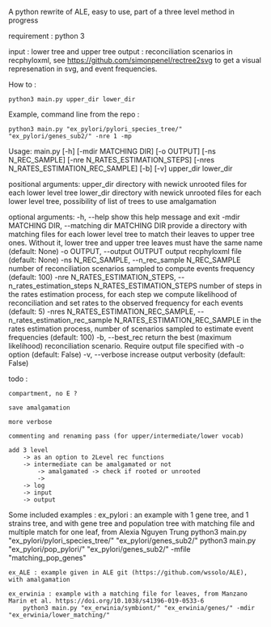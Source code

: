 A python rewrite of ALE, easy to use, part of a three level method in progress

requirement : python 3


input : lower tree and upper tree
output : reconciliation scenarios in recphyloxml, see https://github.com/simonpenel/rectree2svg to get a visual represenation in svg, and event frequencies.

How to : 

	python3 main.py upper_dir lower_dir
	
Example, command line from the repo :

	python3 main.py "ex_pylori/pylori_species_tree/" "ex_pylori/genes_sub2/" -nre 1 -mp

Usage: main.py [-h] [-mdir MATCHING DIR] [-o OUTPUT] [-ns N_REC_SAMPLE]
               [-nre N_RATES_ESTIMATION_STEPS]
               [-nres N_RATES_ESTIMATION_REC_SAMPLE] [-b] [-v]
               upper_dir lower_dir

positional arguments:
  upper_dir             directory with newick unrooted files for each lower
                        level tree
  lower_dir             directory with newick unrooted files for each lower
                        level tree, possibility of list of trees to use
                        amalgamation

optional arguments:
  -h, --help            show this help message and exit
  -mdir MATCHING DIR, --matching dir MATCHING DIR
                        provide a directory with matching files for each lower
                        level tree to match their leaves to upper tree ones.
                        Without it, lower tree and upper tree leaves must have
                        the same name (default: None)
  -o OUTPUT, --output OUTPUT
                        output recphyloxml file (default: None)
  -ns N_REC_SAMPLE, --n_rec_sample N_REC_SAMPLE
                        number of reconciliation scenarios sampled to compute
                        events frequency (default: 100)
  -nre N_RATES_ESTIMATION_STEPS, --n_rates_estimation_steps N_RATES_ESTIMATION_STEPS
                        number of steps in the rates estimation process, for
                        each step we compute likelihood of reconciliation and
                        set rates to the observed frequency for each events
                        (default: 5)
  -nres N_RATES_ESTIMATION_REC_SAMPLE, --n_rates_estimation_rec_sample N_RATES_ESTIMATION_REC_SAMPLE
                        in the rates estimation process, number of scenarios
                        sampled to estimate event frequencies (default: 100)
  -b, --best_rec        return the best (maximum likelihood) reconciliation
                        scenario. Require output file specified with -o option
                        (default: False)
  -v, --verbose         increase output verbosity (default: False)


todo :
	
	compartment, no E ?
	
	save amalgamation
	
	more verbose
	
	commenting and renaming pass (for upper/intermediate/lower vocab) 
	
	add 3 level
		-> as an option to 2Level rec functions
		-> intermediate can be amalgamated or not
			-> amalgamated -> check if rooted or unrooted 
			-> 
		-> log
		-> input
		-> output


Some included examples :
	ex_pylori : an example with 1 gene tree, and 1 strains tree, and with gene tree and population tree with matching file and multiple match for one leaf, from Alexia Nguyen Trung
		python3 main.py "ex_pylori/pylori_species_tree/" "ex_pylori/genes_sub2/"
		python3 main.py "ex_pylori/pop_pylori/" "ex_pylori/genes_sub2/" -mfile "matching_pop_genes"
		
		
	ex_ALE : example given in ALE git (https://github.com/wssolo/ALE), with amalgamation
	
	ex_erwinia : example with a matching file for leaves, from Manzano Marin et al. https://doi.org/10.1038/s41396-019-0533-6
		python3 main.py "ex_erwinia/symbiont/" "ex_erwinia/genes/" -mdir "ex_erwinia/lower_matching/"

